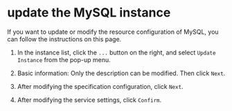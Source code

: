 # update the MySQL instance

If you want to update or modify the resource configuration of MySQL, you can follow the instructions on this page.

1. In the instance list, click the `...` button on the right, and select `Update Instance` from the pop-up menu.

    

2. Basic information: Only the description can be modified. Then click `Next`.

    

3. After modifying the specification configuration, click `Next`.

    

4. After modifying the service settings, click `Confirm`.

    